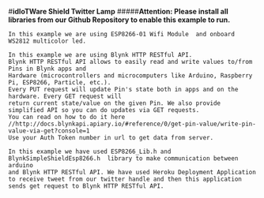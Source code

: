  #**idIoTWare Shield Twitter Lamp**
 #####**Attention: Please install all libraries from our Github Repository to enable this example to run.**
    
    In this example we are using ESP8266-01 Wifi Module  and onboard WS2812 multicolor led.
    
    In this example we are using Blynk HTTP RESTful API. 
    Blynk HTTP RESTful API allows to easily read and write values to/from Pins in Blynk apps and 
    Hardware (microcontrollers and microcomputers like Arduino, Raspberry Pi, ESP8266, Particle, etc.).
    Every PUT request will update Pin's state both in apps and on the hardware. Every GET request will 
    return current state/value on the given Pin. We also provide simplified API so you can do updates via GET requests.
    You can read on how to do it here //http://docs.blynkapi.apiary.io/#reference/0/get-pin-value/write-pin-value-via-get?console=1
    Use your Auth Token number in url to get data from server.
    
    In this example we have used ESP8266_Lib.h and BlynkSimpleShieldEsp8266.h  library to make communication between arduino
    and Blynk HTTP RESTful API. We have used Heroku Deployment Application to receive tweet from our twitter handle and then this application 
    sends get request to Blynk HTTP RESTful API.   
